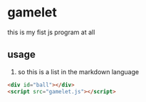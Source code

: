 # gamelet

this is my fist js program at all

## usage

1. so this is a list in the markdown language

```html
<div id="ball"></div>
<script src="gamelet.js"></script>
```
